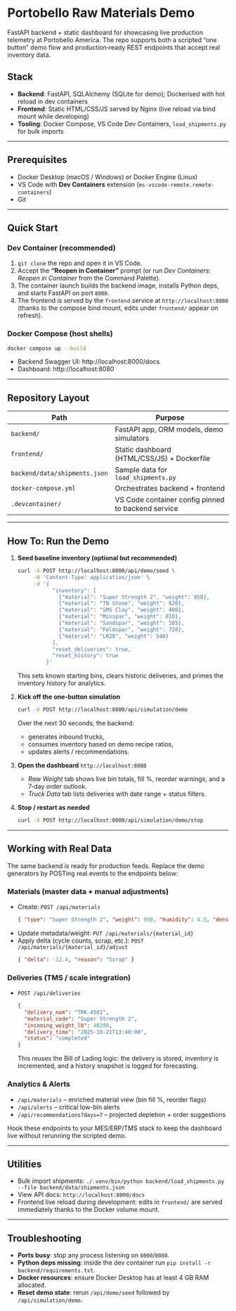 # Portobello Raw Materials Demo

FastAPI backend + static dashboard for showcasing live production telemetry at Portobello America. The repo supports both a scripted “one button” demo flow and production‑ready REST endpoints that accept real inventory data.

## Stack
- **Backend**: FastAPI, SQLAlchemy (SQLite for demo); Dockerised with hot reload in dev containers
- **Frontend**: Static HTML/CSS/JS served by Nginx (live reload via bind mount while developing)
- **Tooling**: Docker Compose, VS Code Dev Containers, `load_shipments.py` for bulk imports

---

## Prerequisites
- Docker Desktop (macOS / Windows) or Docker Engine (Linux)
- VS Code with **Dev Containers** extension (`ms-vscode-remote.remote-containers`)
- Git

---

## Quick Start

### Dev Container (recommended)
1. `git clone` the repo and open it in VS Code.
2. Accept the **“Reopen in Container”** prompt (or run *Dev Containers: Reopen in Container* from the Command Palette).
3. The container launch builds the backend image, installs Python deps, and starts FastAPI on port `8000`.
4. The frontend is served by the `frontend` service at `http://localhost:8080` (thanks to the compose bind mount, edits under `frontend/` appear on refresh).

### Docker Compose (host shells)
```bash
docker compose up --build
```
- Backend Swagger UI: http://localhost:8000/docs
- Dashboard: http://localhost:8080

---

## Repository Layout
| Path | Purpose |
|------|---------|
| `backend/` | FastAPI app, ORM models, demo simulators |
| `frontend/` | Static dashboard (HTML/CSS/JS) + Dockerfile |
| `backend/data/shipments.json` | Sample data for `load_shipments.py` |
| `docker-compose.yml` | Orchestrates backend + frontend |
| `.devcontainer/` | VS Code container config pinned to backend service |

---

## How To: Run the Demo
1. **Seed baseline inventory (optional but recommended)**
   ```bash
   curl -X POST http://localhost:8000/api/demo/seed \
        -H 'Content-Type: application/json' \
        -d '{
              "inventory": [
                {"material": "Super Strength 2", "weight": 950},
                {"material": "TN Stone", "weight": 620},
                {"material": "SMS Clay", "weight": 480},
                {"material": "Minspar", "weight": 810},
                {"material": "Sandspar", "weight": 585},
                {"material": "Feldspar", "weight": 720},
                {"material": "LR28", "weight": 540}
              ],
              "reset_deliveries": true,
              "reset_history": true
            }'
   ```
   This sets known starting bins, clears historic deliveries, and primes the inventory history for analytics.

2. **Kick off the one‑button simulation**
   ```bash
   curl -X POST http://localhost:8000/api/simulation/demo
   ```
   Over the next 30 seconds, the backend:
   - generates inbound trucks,
   - consumes inventory based on demo recipe ratios,
   - updates alerts / recommendations.

3. **Open the dashboard** `http://localhost:8080`
   - *Raw Weight* tab shows live bin totals, fill %, reorder warnings, and a 7‑day order outlook.
   - *Truck Data* tab lists deliveries with date range + status filters.

4. **Stop / restart as needed**
   ```bash
   curl -X POST http://localhost:8000/api/simulation/demo/stop
   ```

---

## Working with Real Data
The same backend is ready for production feeds. Replace the demo generators by POSTing real events to the endpoints below:

### Materials (master data + manual adjustments)
- Create: `POST /api/materials`
  ```json
  { "type": "Super Strength 2", "weight": 950, "humidity": 4.5, "density": 1.27 }
  ```
- Update metadata/weight: `PUT /api/materials/{material_id}`
- Apply delta (cycle counts, scrap, etc.): `POST /api/materials/{material_id}/adjust`
  ```json
  { "delta": -12.4, "reason": "Scrap" }
  ```

### Deliveries (TMS / scale integration)
- `POST /api/deliveries`
  ```json
  {
    "delivery_num": "TRK-4581",
    "material_code": "Super Strength 2",
    "incoming_weight_lb": 48200,
    "delivery_time": "2025-10-21T13:40:00",
    "status": "completed"
  }
  ```
  This reuses the Bill of Lading logic: the delivery is stored, inventory is incremented, and a history snapshot is logged for forecasting.

### Analytics & Alerts
- `/api/materials` – enriched material view (bin fill %, reorder flags)
- `/api/alerts` – critical low-bin alerts
- `/api/recommendations?days=7` – projected depletion + order suggestions

Hook these endpoints to your MES/ERP/TMS stack to keep the dashboard live without rerunning the scripted demo.

---

## Utilities
- Bulk import shipments: `./.venv/bin/python backend/load_shipments.py --file backend/data/shipments.json`
- View API docs: `http://localhost:8000/docs`
- Frontend live reload during development: edits in `frontend/` are served immediately thanks to the Docker volume mount.

---

## Troubleshooting
- **Ports busy**: stop any process listening on `8000`/`8080`.
- **Python deps missing**: inside the dev container run `pip install -r backend/requirements.txt`.
- **Docker resources**: ensure Docker Desktop has at least 4 GB RAM allocated.
- **Reset demo state**: rerun `/api/demo/seed` followed by `/api/simulation/demo`.

